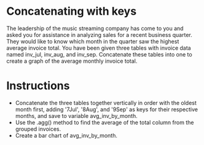 # Concatenating with keys
The leadership of the music streaming company has come to you and asked you for assistance in analyzing sales for a recent business quarter. They would like to know which month in the quarter saw the highest average invoice total. You have been given three tables with invoice data named inv_jul, inv_aug, and inv_sep. Concatenate these tables into one to create a graph of the average monthly invoice total.

# Instructions
- Concatenate the three tables together vertically in order with the oldest month first, adding '7Jul', '8Aug', and '9Sep' as keys for their respective months, and save to variable avg_inv_by_month.
- Use the .agg() method to find the average of the total column from the grouped invoices.
- Create a bar chart of avg_inv_by_month.
